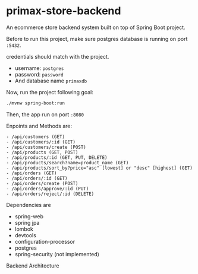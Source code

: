 # primax-store-backend

An ecommerce store backend system built on top of Spring Boot project.

Before to run this project, make sure postgres database is running on port `:5432`.

credentials should match with the project.

- username: `postgres`
- password: `password`
- And database name `primaxdb`

Now, run the project following goal:

```bash
./mvnw spring-boot:run
```

Then, the app run on port `:8080`

Enpoints and Methods are:

```
- /api/customers (GET)
- /api/customers/:id (GET)
- /api/customers/create (POST)
- /api/products (GET, POST)
- /api/products/:id (GET, PUT, DELETE)
- /api/products/search?name=product_name (GET)
- /api/products/sort_by?price="asc" [lowest] or "desc" [highest] (GET)
- /api/orders (GET)
- /api/orders/:id (GET)
- /api/orders/create (POST)
- /api/orders/approve/:id (PUT)
- /api/orders/reject/:id (DELETE)
```

Dependencies are

- spring-web
- spring jpa
- lombok
- devtools
- configuration-processor
- postgres
- spring-security (not implemented)

Backend Architecture

